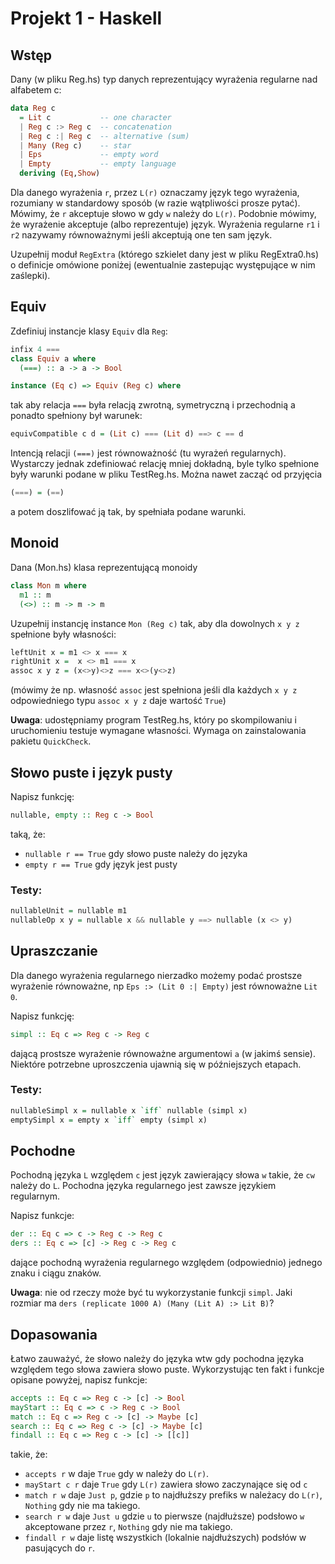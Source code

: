 # Projekt 1 - Haskell

## Wstęp

Dany (w pliku Reg.hs) typ danych reprezentujący wyrażenia regularne nad alfabetem c:

```Haskell
data Reg c
  = Lit c           -- one character
  | Reg c :> Reg c  -- concatenation
  | Reg c :| Reg c  -- alternative (sum)
  | Many (Reg c)    -- star
  | Eps             -- empty word
  | Empty           -- empty language
  deriving (Eq,Show)
```

Dla danego wyrażenia `r`, przez `L(r)` oznaczamy język tego wyrażenia, rozumiany w standardowy sposób (w razie wątpliwości prosze pytać). Mówimy, że `r` akceptuje słowo w gdy `w` należy do `L(r)`. Podobnie mówimy, że wyrażenie akceptuje (albo reprezentuje) język. Wyrażenia regularne `r1` i `r2` nazywamy równoważnymi jeśli akceptują one ten sam język.

Uzupełnij moduł `RegExtra` (którego szkielet dany jest w pliku RegExtra0.hs) o definicje omówione poniżej (ewentualnie zastepując występujące w nim zaślepki).


## Equiv

Zdefiniuj instancje klasy `Equiv` dla `Reg`:

```Haskell 
infix 4 ===
class Equiv a where
  (===) :: a -> a -> Bool

instance (Eq c) => Equiv (Reg c) where
```

tak aby relacja `===` była relacją zwrotną, symetryczną i przechodnią
a ponadto spełniony był warunek:

```Haskell
equivCompatible c d = (Lit c) === (Lit d) ==> c == d
```

Intencją relacji `(===)` jest równoważność (tu wyrażeń regularnych).
Wystarczy jednak zdefiniować relację mniej dokładną, byle tylko spełnione
były warunki podane w pliku TestReg.hs. Można nawet zacząć od przyjęcia

```Haskell
(===) = (==)
```

a potem doszlifować ją tak, by spełniała podane warunki.


## Monoid
Dana (Mon.hs) klasa reprezentującą monoidy

```Haskell
class Mon m where
  m1 :: m
  (<>) :: m -> m -> m
```

Uzupełnij instancję instance `Mon (Reg c)` tak, aby dla dowolnych `x y z`
spełnione były własności:

```Haskell
leftUnit x = m1 <> x === x
rightUnit x =  x <> m1 === x
assoc x y z = (x<>y)<>z === x<>(y<>z)
```

(mówimy że np. własność `assoc` jest spełniona jeśli dla każdych `x y z` 
odpowiedniego typu `assoc x y z` daje wartość `True`)

**Uwaga**: udostępniamy program TestReg.hs, który po skompilowaniu i uruchomieniu
testuje wymagane własności. Wymaga on zainstalowania pakietu `QuickCheck`.


## Słowo puste i język pusty

Napisz funkcję:
```Haskell
nullable, empty :: Reg c -> Bool
```

taką, że:
 - `nullable r == True` gdy słowo puste należy do języka
 - `empty r == True` gdy język jest pusty

### Testy:
```Haskell
nullableUnit = nullable m1
nullableOp x y = nullable x && nullable y ==> nullable (x <> y)
```


## Upraszczanie

Dla danego wyrażenia regularnego nierzadko możemy podać prostsze wyrażenie równoważne,
np `Eps :> (Lit 0 :| Empty)` jest równoważne `Lit 0`.

Napisz funkcję:

```Haskell
simpl :: Eq c => Reg c -> Reg c
```

dającą prostsze wyrażenie równoważne argumentowi `a` (w jakimś sensie).
Niektóre potrzebne uproszczenia ujawnią się w późniejszych etapach.

### Testy:

```Haskell
nullableSimpl x = nullable x `iff` nullable (simpl x)
emptySimpl x = empty x `iff` empty (simpl x)
```


## Pochodne

Pochodną języka `L` względem `c` jest język zawierający słowa `w` takie, że `cw`
należy do `L`. Pochodna języka regularnego jest zawsze językiem regularnym.

Napisz funkcje:

```Haskell
der :: Eq c => c -> Reg c -> Reg c
ders :: Eq c => [c] -> Reg c -> Reg c
```

dające pochodną wyrażenia regularnego względem (odpowiednio) jednego znaku i ciągu znaków.

**Uwaga**: nie od rzeczy może być tu wykorzystanie funkcji `simpl`.
Jaki rozmiar ma `ders (replicate 1000 A) (Many (Lit A) :> Lit B)`?


## Dopasowania

Łatwo zauważyć, że słowo należy do języka wtw gdy pochodna języka względem tego słowa
zawiera słowo puste. Wykorzystując ten fakt i funkcje opisane powyżej, napisz funkcje:
```Haskell
accepts :: Eq c => Reg c -> [c] -> Bool
mayStart :: Eq c => c -> Reg c -> Bool
match :: Eq c => Reg c -> [c] -> Maybe [c]
search :: Eq c => Reg c -> [c] -> Maybe [c]
findall :: Eq c => Reg c -> [c] -> [[c]]
```

takie, że:
 - `accepts r` w daje `True` gdy w należy do `L(r)`.
 - `mayStart c r` daje `True` gdy `L(r)` zawiera słowo zaczynające się od `c`
 - `match r w` daje `Just p`, gdzie `p` to najdłuższy prefiks w należacy do `L(r)`, `Nothing` gdy nie ma takiego.
 - `search r w` daje `Just u` gdzie `u` to pierwsze (najdłuższe) podsłowo `w` akceptowane przez `r`, `Nothing` gdy nie ma takiego.
 - `findall r w` daje listę wszystkich (lokalnie najdłuższych) podsłów w pasujących do `r`.

